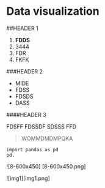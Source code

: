 # Data visualization

##HEADER 1
 1. **FDDS**
 2. 3444
 3. FDR
 4. FKFK

###HEADER 2
 * MIDE
 * FDSS
 * FDSDS
 * DASS

####HEADER 3

FDSFF FDSSDF SDSSS FFD

>WOMMDMDMPQKA

```
import pandas as pd
pd.

```
![8-600x450] [8-600x450.png]

![img1][img1.png]
